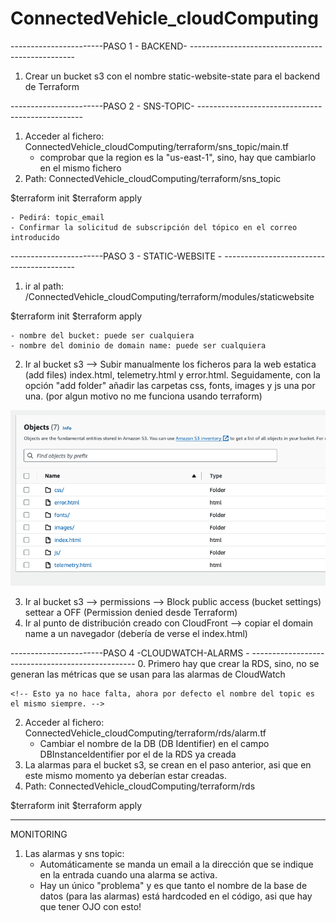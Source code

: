 # ConnectedVehicle_cloudComputing
-----------------------PASO 1 - BACKEND- -------------------------------------------------
1. Crear un bucket s3 con el nombre static-website-state para el backend de Terraform


-----------------------PASO 2 - SNS-TOPIC- -------------------------------------------------
1. Acceder al fichero: ConnectedVehicle_cloudComputing/terraform/sns_topic/main.tf
    - comprobar que la region es la "us-east-1", sino, hay que cambiarlo en el mismo fichero
2. Path: ConnectedVehicle_cloudComputing/terraform/sns_topic

$terraform init
$terraform apply

    - Pedirá: topic_email
    - Confirmar la solicitud de subscripción del tópico en el correo introducido


-----------------------PASO 3 - STATIC-WEBSITE - -----------------------------------------
1. ir al path: /ConnectedVehicle_cloudComputing/terraform/modules/staticwebsite

$terraform init
$terraform apply

    - nombre del bucket: puede ser cualquiera
    - nombre del dominio de domain name: puede ser cualquiera

2. Ir al bucket s3 --> Subir manualmente los ficheros para la web estatica (add files) index.html, telemetry.html y error.html. Seguidamente, con la opción "add folder" añadir las carpetas css, fonts, images y js una por una. (por algun motivo no me funciona usando terraform)

![Bucket s3 files](https://github.com/MarcGrauPujol/ConnectedVehicle_cloudComputing/blob/main/s3-bucket-objects.png)

3. Ir al bucket s3 --> permissions --> Block public access (bucket settings) settear a OFF  (Permission denied desde Terraform)
4. Ir al punto de distribución creado con CloudFront --> copiar el domain name a un navegador (debería de verse el index.html)


-----------------------PASO 4 -CLOUDWATCH-ALARMS - -------------------------------------------------
0. Primero hay que crear la RDS, sino, no se generan las métricas que se usan para las alarmas de CloudWatch

<!-- 1. Acceder al fichero: ConnectedVehicle_cloudComputing/terraform/modules/cloudwatch/alarms/lookup.tf
    - Sustituir el nombre del topic que hay hardcoded por el nombre del topico creado anteriormente (paso 2). Para ver el nombre, simplemente hay que ir al servicio Amazon SNS y ir a la opcion Topics, alli se listan todos los que estan creados. -->
    <!-- Esto ya no hace falta, ahora por defecto el nombre del topic es el mismo siempre. -->
2. Acceder al fichero: ConnectedVehicle_cloudComputing/terraform/rds/alarm.tf
    - Cambiar el nombre de la DB (DB Identifier) en el campo DBInstanceIdentifier por el de la RDS ya creada
3. La alarmas para el bucket s3, se crean en el paso anterior, asi que en este mismo momento ya deberían estar creadas.
4. Path: ConnectedVehicle_cloudComputing/terraform/rds


$terraform init
$terraform apply


------------------------------------------------------------------------------------------------------

MONITORING
1. Las alarmas y sns topic:
    - Automáticamente se manda un email a la dirección que se indique en la entrada cuando una alarma se activa.
    - Hay un único "problema" y es que tanto el nombre de la base de datos (para las alarmas) está hardcoded en el código, asi que hay que tener OJO con esto!